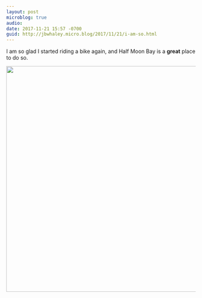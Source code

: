 ```yaml
---
layout: post
microblog: true
audio: 
date: 2017-11-21 15:57 -0700
guid: http://jbwhaley.micro.blog/2017/11/21/i-am-so.html
---
```

I am so glad I started riding a bike again, and Half Moon Bay is a **great** place to do so.

<img src="http://jbwhaley.micro.blog/uploads/2017/dda0c05c5e.jpg" width="600" height="600" />
